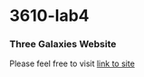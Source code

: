 # 3610-lab4
### Three Galaxies Website
Please feel free to visit
[link to site](https://zebrascodec.github.io/3610-lab4/)
